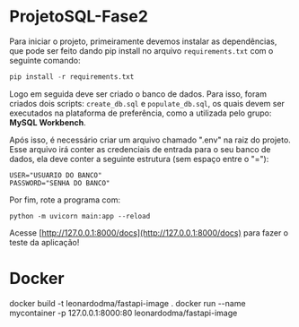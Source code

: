 # ProjetoSQL-Fase2
Para iniciar o projeto, primeiramente devemos instalar as dependências, que pode ser feito dando pip install no arquivo `requirements.txt` com o seguinte comando:
```py
pip install -r requirements.txt
```

Logo em seguida deve ser criado o banco de dados. Para isso, foram criados dois scripts: `create_db.sql` e `populate_db.sql`, os quais devem ser executados na plataforma de preferência, como a utilizada pelo grupo: **MySQL Workbench**.

Após isso, é necessário criar um arquivo chamado ".env" na raiz do projeto. Esse arquivo irá conter as credenciais de entrada para o seu banco de dados, ela deve conter a seguinte estrutura (sem espaço entre o "="):
```
USER="USUARIO DO BANCO"
PASSWORD="SENHA DO BANCO"
```
Por fim, rote a programa com:
```
python -m uvicorn main:app --reload
```
Acesse  [http://127.0.0.1:8000/docs](http://127.0.0.1:8000/docs) para fazer o teste da aplicação!


# Docker
docker build -t leonardodma/fastapi-image .
docker run --name mycontainer -p 127.0.0.1:8000:80 leonardodma/fastapi-image